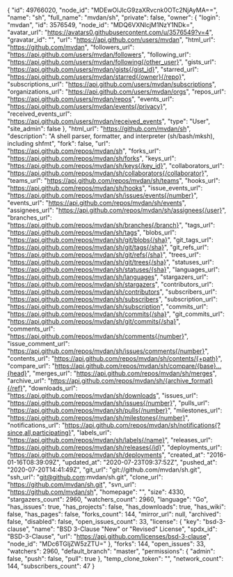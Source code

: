 {
"id": 49766020,
"node_id": "MDEwOlJlcG9zaXRvcnk0OTc2NjAyMA==",
"name": "sh",
"full_name": "mvdan/sh",
"private": false,
"owner": {
"login": "mvdan",
"id": 3576549,
"node_id": "MDQ6VXNlcjM1NzY1NDk=",
"avatar_url": "https://avatars0.githubusercontent.com/u/3576549?v=4",
"gravatar_id": "",
"url": "https://api.github.com/users/mvdan",
"html_url": "https://github.com/mvdan",
"followers_url": "https://api.github.com/users/mvdan/followers",
"following_url": "https://api.github.com/users/mvdan/following{/other_user}",
"gists_url": "https://api.github.com/users/mvdan/gists{/gist_id}",
"starred_url": "https://api.github.com/users/mvdan/starred{/owner}{/repo}",
"subscriptions_url": "https://api.github.com/users/mvdan/subscriptions",
"organizations_url": "https://api.github.com/users/mvdan/orgs",
"repos_url": "https://api.github.com/users/mvdan/repos",
"events_url": "https://api.github.com/users/mvdan/events{/privacy}",
"received_events_url": "https://api.github.com/users/mvdan/received_events",
"type": "User",
"site_admin": false
},
"html_url": "https://github.com/mvdan/sh",
"description": "A shell parser, formatter, and interpreter (sh/bash/mksh), including shfmt",
"fork": false,
"url": "https://api.github.com/repos/mvdan/sh",
"forks_url": "https://api.github.com/repos/mvdan/sh/forks",
"keys_url": "https://api.github.com/repos/mvdan/sh/keys{/key_id}",
"collaborators_url": "https://api.github.com/repos/mvdan/sh/collaborators{/collaborator}",
"teams_url": "https://api.github.com/repos/mvdan/sh/teams",
"hooks_url": "https://api.github.com/repos/mvdan/sh/hooks",
"issue_events_url": "https://api.github.com/repos/mvdan/sh/issues/events{/number}",
"events_url": "https://api.github.com/repos/mvdan/sh/events",
"assignees_url": "https://api.github.com/repos/mvdan/sh/assignees{/user}",
"branches_url": "https://api.github.com/repos/mvdan/sh/branches{/branch}",
"tags_url": "https://api.github.com/repos/mvdan/sh/tags",
"blobs_url": "https://api.github.com/repos/mvdan/sh/git/blobs{/sha}",
"git_tags_url": "https://api.github.com/repos/mvdan/sh/git/tags{/sha}",
"git_refs_url": "https://api.github.com/repos/mvdan/sh/git/refs{/sha}",
"trees_url": "https://api.github.com/repos/mvdan/sh/git/trees{/sha}",
"statuses_url": "https://api.github.com/repos/mvdan/sh/statuses/{sha}",
"languages_url": "https://api.github.com/repos/mvdan/sh/languages",
"stargazers_url": "https://api.github.com/repos/mvdan/sh/stargazers",
"contributors_url": "https://api.github.com/repos/mvdan/sh/contributors",
"subscribers_url": "https://api.github.com/repos/mvdan/sh/subscribers",
"subscription_url": "https://api.github.com/repos/mvdan/sh/subscription",
"commits_url": "https://api.github.com/repos/mvdan/sh/commits{/sha}",
"git_commits_url": "https://api.github.com/repos/mvdan/sh/git/commits{/sha}",
"comments_url": "https://api.github.com/repos/mvdan/sh/comments{/number}",
"issue_comment_url": "https://api.github.com/repos/mvdan/sh/issues/comments{/number}",
"contents_url": "https://api.github.com/repos/mvdan/sh/contents/{+path}",
"compare_url": "https://api.github.com/repos/mvdan/sh/compare/{base}...{head}",
"merges_url": "https://api.github.com/repos/mvdan/sh/merges",
"archive_url": "https://api.github.com/repos/mvdan/sh/{archive_format}{/ref}",
"downloads_url": "https://api.github.com/repos/mvdan/sh/downloads",
"issues_url": "https://api.github.com/repos/mvdan/sh/issues{/number}",
"pulls_url": "https://api.github.com/repos/mvdan/sh/pulls{/number}",
"milestones_url": "https://api.github.com/repos/mvdan/sh/milestones{/number}",
"notifications_url": "https://api.github.com/repos/mvdan/sh/notifications{?since,all,participating}",
"labels_url": "https://api.github.com/repos/mvdan/sh/labels{/name}",
"releases_url": "https://api.github.com/repos/mvdan/sh/releases{/id}",
"deployments_url": "https://api.github.com/repos/mvdan/sh/deployments",
"created_at": "2016-01-16T08:39:09Z",
"updated_at": "2020-07-23T09:37:52Z",
"pushed_at": "2020-07-20T14:41:49Z",
"git_url": "git://github.com/mvdan/sh.git",
"ssh_url": "git@github.com:mvdan/sh.git",
"clone_url": "https://github.com/mvdan/sh.git",
"svn_url": "https://github.com/mvdan/sh",
"homepage": "",
"size": 4330,
"stargazers_count": 2960,
"watchers_count": 2960,
"language": "Go",
"has_issues": true,
"has_projects": false,
"has_downloads": true,
"has_wiki": false,
"has_pages": false,
"forks_count": 144,
"mirror_url": null,
"archived": false,
"disabled": false,
"open_issues_count": 33,
"license": {
"key": "bsd-3-clause",
"name": "BSD 3-Clause \"New\" or \"Revised\" License",
"spdx_id": "BSD-3-Clause",
"url": "https://api.github.com/licenses/bsd-3-clause",
"node_id": "MDc6TGljZW5zZTU="
},
"forks": 144,
"open_issues": 33,
"watchers": 2960,
"default_branch": "master",
"permissions": {
"admin": false,
"push": false,
"pull": true
},
"temp_clone_token": "",
"network_count": 144,
"subscribers_count": 47
}
